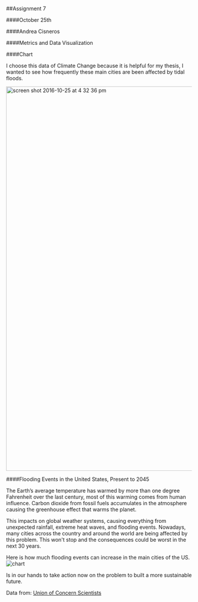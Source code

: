 
##Assignment 7

####October 25th

####Andrea Cisneros

####Metrics and Data Visualization

####Chart
 
I choose this data of Climate Change because it is helpful for my thesis, I wanted to see how frequently these main cities are been affected by tidal floods.

<img width="1042" alt="screen shot 2016-10-25 at 4 32 36 pm" src="https://cloud.githubusercontent.com/assets/22039989/19704241/fe4facbc-9ad4-11e6-800d-0041082cab06.png">

 
####Flooding Events in the United States, Present to 2045

The Earth’s average temperature has warmed by more than one degree Fahrenheit over the last century, most of this warming comes from human influence. Carbon dioxide from fossil fuels accumulates in the atmosphere causing the greenhouse effect that warms the planet.

This impacts on global weather systems, causing everything from unexpected rainfall, extreme heat waves, and flooding events.
Nowadays, many cities across the country and around the world are being affected by this problem. This won't stop and the consequences could be worst in the next 30 years.

Here is how much flooding events can increase in the main cities of the US.
![chart](https://cloud.githubusercontent.com/assets/22039989/19704270/104ee338-9ad5-11e6-98f0-96d0bfb1ac21.jpeg)


Is in our hands to take action now on the problem to built a more sustainable future.


Data from: [Union of Concern Scientists](http://blog.ucsusa.org/melanie-fitzpatrick/sea-level-rise-in-jamaica-bay-new-york-688)
